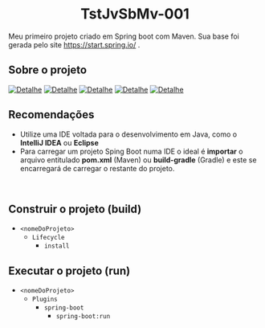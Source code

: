 <h1 align="center"> 
    TstJvSbMv-001
</h1>

Meu primeiro projeto criado em Spring boot com Maven. Sua base foi gerada pelo site https://start.spring.io/ .

## Sobre o projeto
[![Detalhe](https://img.shields.io/badge/Linguagem-Java_11-9b0e03.svg)](https://shields.io/)
[![Detalhe](https://img.shields.io/badge/Projeto-Maven_Project-335599.svg)](https://shields.io/)
[![Detalhe](https://img.shields.io/badge/Ferramenta-SpringBoot_2.5.3-006c67.svg)](https://shields.io/)
[![Detalhe](https://img.shields.io/badge/Packaging-Jar-b56d48.svg)](https://shields.io/)
[![Detalhe](https://img.shields.io/badge/Dependências-Spring_Web_|_-f9c067.svg)](https://shields.io/)

## Recomendações
-   Utilize uma IDE voltada para o desenvolvimento em Java, como o **IntelliJ IDEA** ou **Eclipse**
-   Para carregar um projeto Sping Boot numa IDE o ideal é **importar** o arquivo entitulado **pom.xml** (Maven) ou **build-gradle** (Gradle) e este se encarregará de carregar o restante do projeto.

<br>

## Construir o projeto (build)
-   `<nomeDoProjeto>`
    -   `Lifecycle`
        -   `install`

## Executar o projeto (run)
-   `<nomeDoProjeto>`
    -   `Plugins`
        -   `spring-boot`
            -   `spring-boot:run`
